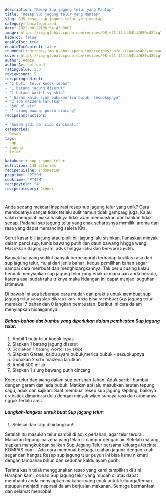 ```yaml
---
description: "Resep Sup jagung telur yang Mantap"
title: "Resep Sup jagung telur yang Mantap"
slug: 895-resep-sup-jagung-telur-yang-mantap
category: Uncategorized
date: 2022-08-22T06:54:43.900Z
image: https://img-global.cpcdn.com/recipes/98fe21f14ab454bd/680x482cq70/sup-jagung-telur-foto-resep-utama.jpg
hideToc: false
enableToc: true
enableTocContent: false
thumbnail: https://img-global.cpcdn.com/recipes/98fe21f14ab454bd/680x482cq70/sup-jagung-telur-foto-resep-utama.jpg
cover: https://img-global.cpcdn.com/recipes/98fe21f14ab454bd/680x482cq70/sup-jagung-telur-foto-resep-utama.jpg
author: Admin
authorAv: notfound
ratingvalue: 3.3
reviewcount: 5
recipeingredient:
- "1 butir telur kocok lepas"
- "1 batang jagung diserut"
- "1 batang wortel sy skip"
- " Garam kaldu ayam bubukmerica bubuk  secupkupnya"
- "2 sdm maizena larutkan"
- "500 ml air"
- "1 siung bawang putih cincang"
recipeinstructions:

- "Sudah jadi dan siap dinikmati!"
categories:
- Resep
tags:
- sup
- jagung
- telur

katakunci: sup jagung telur 
nutrition: 148 calories
recipecuisine: Indonesian
preptime: "PT29M"
cooktime: "PT45M"
recipeyield: "4"
recipecategory: Dinner

---
```





Anda sedang mencari inspirasi resep sup jagung telur yang unik? Cara membuatnya sangat tidak terlalu sulit namun tidak gampang juga. Kalau salah mengolah maka hasilnya tidak akan memuaskan dan bahkan tidak sedap. Padahal sup jagung telur yang enak seharusnya memiliki aroma dan rasa yang dapat memancing selera Kita.





Serut kasar biji jagung atau pipili biji jagung lalu sisihkan. Panaskan minyak dalam panci sup, tumis bawang putih dan daun bawang hingga wangi. Masukkan daging ayam, aduk hingga kaku dan berwarna putih.

Banyak hal yang sedikit banyak berpengaruh terhadap kualitas rasa dari sup jagung telur, mulai dari jenis bahan, kedua pemilihan bahan segar sampai cara membuat dan menghidangkannya. Tak perlu pusing kalau hendak menyiapkan sup jagung telur yang enak di mana pun anda berada, karena asal sudah tahu triknya maka hidangan ini dapat menjadi suguhan istimewa.






Di bawah ini ada beberapa cara mudah dan praktis untuk membuat sup jagung telur yang siap dikreasikan. Anda bisa membuat Sup jagung telur memakai 7 bahan dan 0 langkah pembuatan. Berikut ini cara dalam menyiapkan hidangannya.

<!--inarticleads1-->

##### Bahan-bahan dan bumbu yang diperlukan dalam pembuatan Sup jagung telur:

1. Ambil 1 butir telur kocok lepas
1. Siapkan 1 batang jagung diserut
1. Sediakan 1 batang wortel (sy skip)
1. Siapkan  Garam, kaldu ayam bubuk,merica bubuk - secupkupnya
1. Gunakan 2 sdm maizena larutkan
1. Ambil 500 ml air
1. Siapkan 1 siung bawang putih cincang


Kocok telur dan tuang dalam sup perlahan-lahan. Aduk sambil bumbui dengan garam dan lada bubuk. Matikan api lalu masukkan larutan tepung sagu, aduk dan sajikan. Saat membuat resep sup jagung kepiting, baiknya crabstick dimarinasi dulu dengan minyak wijen supaya rasa dan aromanya nggak terlalu amis. 

<!--inarticleads2-->

##### Langkah-langkah untuk buat Sup jagung telur:


1. Selesai dan siap dihidangkan!

Setelah itu masukan telur sambil di aduk perlahan, agar telur terurai. Masukan tepung maizena yang telah di campur dengan air. Setelah matang, siapkan mangkuk dan sajikan Sup Jagung Telur bersama keluarga tercinta. KOMPAS.com - Ada cara membuat berbagai olahan jagung dengan kuah segar dan hangat. Resep sup jagung telur puyuh ini bisa kamu nikmati dengan tambahan bihun dan seduhan kaldu ayam gurih. 

Terima kasih telah menggunakan resep yang kami tampilkan di sini. Harapan kami, olahan Sup jagung telur yang mudah di atas dapat membantu anda menyiapkan makanan yang enak untuk keluarga/teman ataupun menjadi inspirasi dalam berjualan makanan. Semoga bermanfaat dan selamat mencoba!
